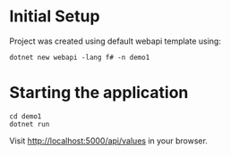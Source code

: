 # Initial Setup

Project was created using default webapi template using:

```
dotnet new webapi -lang f# -n demo1
```

# Starting the application

```
cd demo1
dotnet run
```

Visit [http://localhost:5000/api/values](http://localhost:5000/api/values) in your browser.
